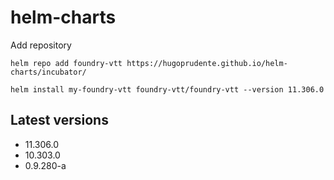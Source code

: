 # helm-charts

Add repository

```
helm repo add foundry-vtt https://hugoprudente.github.io/helm-charts/incubator/
```

```
helm install my-foundry-vtt foundry-vtt/foundry-vtt --version 11.306.0
```

## Latest versions

- 11.306.0
- 10.303.0
- 0.9.280-a
